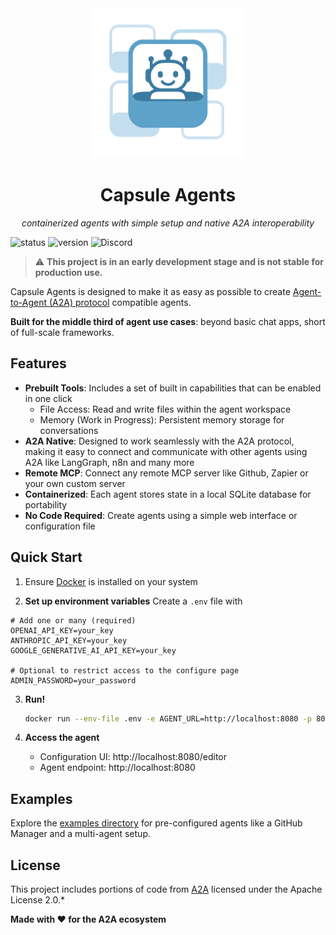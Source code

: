 <div align="center">
  <img src="capsule_agents_alpha.png" alt="Capsule Agents Logo" width="240" height="240">
  <h1>Capsule Agents</h1>
  <p><em>containerized agents with simple setup and native A2A interoperability</em></p>
</div>

![status](https://img.shields.io/badge/status-under_development-yellow)
![version](https://img.shields.io/docker/v/brycewcole/capsule-agents)
![Discord](https://img.shields.io/discord/1429513340975190320?style=plastic&logo=discord&logoColor=blueviolet&label=Join%20Us!&labelColor=lightgrey)

> ⚠️ **This project is in an early development stage and is not stable for production use.**

Capsule Agents is designed to make it as easy as possible to create [Agent-to-Agent (A2A) protocol](https://github.com/google/A2A) compatible agents.

**Built for the middle third of agent use cases**: beyond basic chat apps, short of full-scale frameworks.

## Features

- **Prebuilt Tools**: Includes a set of built in capabilities that can be enabled in one click
  - File Access: Read and write files within the agent workspace
  - Memory (Work in Progress): Persistent memory storage for conversations
- **A2A Native**: Designed to work seamlessly with the A2A protocol, making it easy to connect and communicate with other agents using A2A like LangGraph, n8n and many more
- **Remote MCP**: Connect any remote MCP server like Github, Zapier or your own custom server
- **Containerized**: Each agent stores state in a local SQLite database for portability
- **No Code Required**: Create agents using a simple web interface or configuration file

## Quick Start

1. Ensure [Docker](https://docs.docker.com/get-started/get-docker/) is installed on your system

2. **Set up environment variables**
   Create a `.env` file with

```env
# Add one or many (required)
OPENAI_API_KEY=your_key
ANTHROPIC_API_KEY=your_key
GOOGLE_GENERATIVE_AI_API_KEY=your_key

# Optional to restrict access to the configure page
ADMIN_PASSWORD=your_password
```

3. **Run!**
   ```bash
   docker run --env-file .env -e AGENT_URL=http://localhost:8080 -p 8080:80 -it brycewcole/capsule-agents:latest
   ```

4. **Access the agent**
   - Configuration UI: http://localhost:8080/editor
   - Agent endpoint: http://localhost:8080

## Examples

Explore the [examples directory](./examples) for pre-configured agents like a GitHub Manager and a multi-agent setup.

## License

This project includes portions of code from [A2A](https://github.com/google/A2A) licensed under the Apache License 2.0.*

**Made with ❤️ for the A2A ecosystem**
